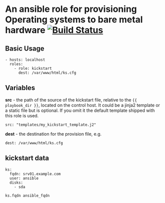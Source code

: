 # An ansible role for provisioning Operating systems to bare metal hardware [![Build Status](https://travis-ci.com/mafalb/ansible-provision.svg?branch=master)](https://travis-ci.com/mafalb/ansible-provision)

## Basic Usage

```
- hosts: localhost
  roles:
    - role: kickstart
      dest: /var/www/html/ks.cfg
``` 

## Variables

**src** - the path of the source of the kickstart file, relative to the `{{ playbook_dir }}`, located on the control host. It could be a jinja2 template or a static file but is optional. If you omit it the default template shipped with this role is used.
```
src: "templates/my_kickstart_template.j2"
```

**dest** - the destination for the provision file, e.g.
```
dest: /var/www/html/ks.cfg
```

## kickstart data

```
ks:
  fqdn: srv01.example.com
  user: ansible
  disks:
    - sda
```
  
```
ks.fqdn ansible_fqdn
```

